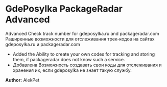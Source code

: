 # GdePosylka PackageRadar Advanced
Advanced Check track number for gdeposylka.ru and packageradar.com<br>
Раширенные возможности для отслеживания трек-кодов на сайтах gdeposylka.ru и packageradar.com

+ Added the Ability to create your own codes for tracking and storing them, if packageradar does not know such a service.
+ Добавлена Возможность создавать свои коды для отслеживания и хранения их, если gdeposylka не знает такую службу.

<b>Author:</b> AlekPet <br>

